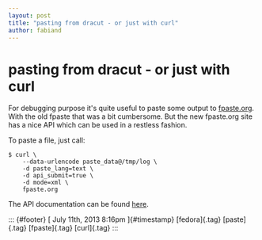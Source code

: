 ```yaml
---
layout: post
title: "pasting from dracut - or just with curl"
author: fabiand
---
```



pasting from dracut - or just with curl
=======================================

For debugging purpose it's quite useful to paste some output to
[fpaste.org](http://www.fpaste.org). With the old fpaste that was a bit
cumbersome. But the new fpaste.org site has a nice API which can be used
in a restless fashion.

To paste a file, just call:

    $ curl \
        --data-urlencode paste_data@/tmp/log \
        -d paste_lang=text \
        -d api_submit=true \
        -d mode=xml \
        fpaste.org

The API documentation can be found
[here](http://www.fpaste.org/doc/api/).

::: {#footer}
[ July 11th, 2013 8:16pm ]{#timestamp} [fedora]{.tag} [paste]{.tag}
[fpaste]{.tag} [curl]{.tag}
:::
